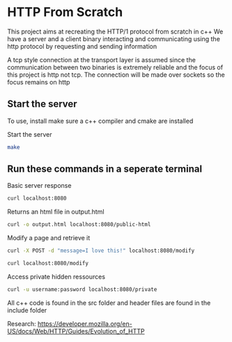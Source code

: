# HTTP From Scratch

This project aims at recreating the HTTP/1 protocol from scratch in c++
We have a server and a client binary interacting and communicating using the http protocol by requesting and sending information


A tcp style connection at the transport layer is assumed since the communication between two binaries is extremely reliable and the focus of this project is http not tcp.
The connection will be made over sockets so the focus remains on http



## Start the server
To use, install make sure a c++ compiler and cmake are installed

Start the server
```bash
make
```


## Run these commands in a seperate terminal

Basic server response
```bash
curl localhost:8080
```

Returns an html file in output.html
```bash
curl -o output.html localhost:8080/public-html
```

Modify a page and retrieve it
```bash
curl -X POST -d "message=I love this!" localhost:8080/modify
```
```bash
curl localhost:8080/modify
```

Access private hidden ressources
```bash
curl -u username:password localhost:8080/private
```


All c++ code is found in the src folder and header files are found in the include folder

Research: https://developer.mozilla.org/en-US/docs/Web/HTTP/Guides/Evolution_of_HTTP